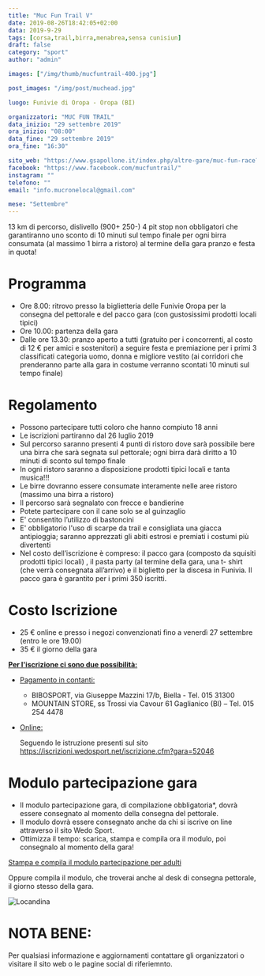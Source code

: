 ```yaml
---
title: "Muc Fun Trail V"
date: 2019-08-26T18:42:05+02:00
data: 2019-9-29
tags: [corsa,trail,birra,menabrea,sensa cunisiun]
draft: false
category: "sport"
author: "admin"

images: ["/img/thumb/mucfuntrail-400.jpg"]

post_images: "/img/post/muchead.jpg"

luogo: Funivie di Oropa - Oropa (BI)

organizzatori: "MUC FUN TRAIL"
data_inizio: "29 settembre 2019"
ora_inizio: "08:00"
data_fine: "29 settembre 2019"
ora_fine: "16:30"

sito_web: "https://www.gsapollone.it/index.php/altre-gare/muc-fun-race?fbclid=IwAR1gj_38ajWYtU87rq05npo7duC0jBTc26kWlIYGWoA3tmilXJ7z_9hVDT8"
facebook: "https://www.facebook.com/mucfuntrail/"
instagram: ""
telefono: ""
email: "info.mucronelocal@gmail.com"

mese: "Settembre"
---
```

13 km di percorso, dislivello (900+ 250-)
4 pit stop non obbligatori che garantiranno uno sconto di 10 minuti sul tempo finale per ogni birra consumata (al massimo 1 birra a ristoro)
al termine della gara pranzo e festa in quota!


# Programma

* Ore 8.00: ritrovo presso la biglietteria delle Funivie Oropa per la consegna del pettorale e del pacco gara (con gustosissimi prodotti locali tipici)
* Ore 10.00: partenza della gara
* Dalle ore 13.30: pranzo aperto a tutti (gratuito per i concorrenti, al costo di 12 € per amici e sostenitori) a seguire festa e premiazione per i primi 3 classificati categoria uomo, donna e migliore vestito (ai corridori che prenderanno parte alla gara in costume verranno scontati 10 minuti sul tempo finale)

# Regolamento

* Possono partecipare tutti coloro che hanno compiuto 18 anni
* Le iscrizioni partiranno dal 26 luglio 2019
* Sul percorso saranno presenti 4 punti di ristoro dove sarà possibile bere una birra che sarà segnata sul pettorale; ogni birra darà diritto a 10 minuti di sconto sul tempo finale
* In ogni ristoro saranno a disposizione prodotti tipici locali e tanta musica!!!
* Le birre dovranno essere consumate interamente nelle aree ristoro (massimo una birra a ristoro)
* Il percorso sarà segnalato con frecce e bandierine
* Potete partecipare con il cane solo se al guinzaglio
* E' consentito l’utilizzo di bastoncini
* E' obbligatorio l'uso di scarpe da trail e consigliata una giacca antipioggia; saranno apprezzati gli abiti estrosi e premiati i costumi più divertenti
* Nel costo dell’iscrizione è compreso: il pacco gara (composto da squisiti prodotti tipici locali) , il pasta party (al termine della gara, una t- shirt (che verrà consegnata all’arrivo) e il biglietto per la discesa in Funivia. Il pacco gara è garantito per i primi 350 iscritti.


# Costo Iscrizione 

* 25 € online e presso i negozi convenzionati fino a venerdì 27 settembre (entro le ore 19.00)
* 35 € il giorno della gara

**<u>Per l'iscrizione ci sono due possibilità:</u>**

* <u>Pagamento in contanti:</u>
 
    * BIBOSPORT, via Giuseppe Mazzini 17/b, Biella - Tel. 015 31300
    * MOUNTAIN STORE, ss Trossi via Cavour 61 Gaglianico (BI) – Tel. 015 254 4478

* <u>Online:</u>

    Seguendo le istruzione presenti sul sito https://iscrizioni.wedosport.net/iscrizione.cfm?gara=52046


# Modulo partecipazione gara

* Il modulo partecipazione gara, di compilazione obbligatoria*, dovrà essere consegnato al momento della consegna del pettorale.
* Il modulo dovrà essere consegnato anche da chi si iscrive on line attraverso il sito Wedo Sport.   
* Ottimizza il tempo: scarica, stampa e compila ora il modulo, poi consegnalo al momento della gara!

[Stampa e compila il modulo partecipazione per adulti](https://www.gsapollone.it/images/PDF/MUC2019/GSA_POLLONE_DICHLIBERATORIA___PRIVACY_muc2019.pdf)

Oppure compila il modulo, che troverai anche al desk di consegna pettorale, il giorno stesso della gara.

![Locandina](/img/post/mucfuntrail.jpg)

# NOTA BENE:
Per qualsiasi informazione e aggiornamenti contattare gli organizzatori o visitare il sito web o le pagine social di riferiemnto.